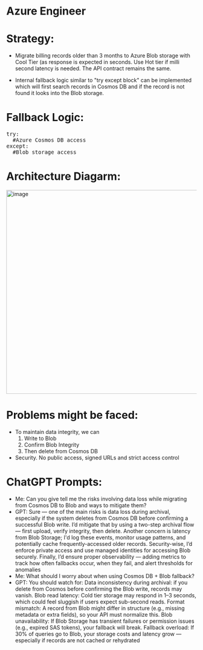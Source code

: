 # Azure Engineer

# Strategy:
- Migrate billing records older than 3 months to Azure Blob storage with Cool Tier (as response is expected in seconds. Use Hot tier if milli second latency is needed.
The API contract remains the same.

- Internal fallback logic similar to "try except block" can be implemented which will first search records in Cosmos DB and if the record is not found it looks into the Blob storage.

# Fallback Logic:
<p><pre>
try:
  #Azure Cosmos DB access
except:
  #Blob storage access
</pre></p>

# Architecture Diagarm:
<img width="539" alt="image" src="https://github.com/user-attachments/assets/28be130e-9f66-4595-b94c-dbe1f9459c80" />

# Problems might be faced:
- To maintain data integrity, we can
  1. Write to Blob
  2. Confirm Blob Integrity
  3. Then delete from Cosmos DB
- Security. No public access, signed URLs and strict access control      
# ChatGPT Prompts:
- Me: Can you give tell me the risks involving data loss while migrating from Cosmos DB to Blob and ways to mitigate them?
- GPT: Sure — one of the main risks is data loss during archival, especially if the system deletes from Cosmos DB before confirming a successful Blob write. I’d mitigate that by using a two-step archival flow — first upload, verify integrity, then delete.
Another concern is latency from Blob Storage; I'd log these events, monitor usage patterns, and potentially cache frequently-accessed older records.
Security-wise, I’d enforce private access and use managed identities for accessing Blob securely. Finally, I’d ensure proper observability — adding metrics to track how often fallbacks occur, when they fail, and alert thresholds for anomalies
- Me: What should I worry about when using Cosmos DB + Blob fallback?
- GPT: You should watch for:
Data inconsistency during archival: if you delete from Cosmos before confirming the Blob write, records may vanish.
Blob read latency: Cold tier storage may respond in 1–3 seconds, which could feel sluggish if users expect sub-second reads.
Format mismatch: A record from Blob might differ in structure (e.g., missing metadata or extra fields), so your API must normalize this.
Blob unavailability: If Blob Storage has transient failures or permission issues (e.g., expired SAS tokens), your fallback will break.
Fallback overload: If 30% of queries go to Blob, your storage costs and latency grow — especially if records are not cached or rehydrated
